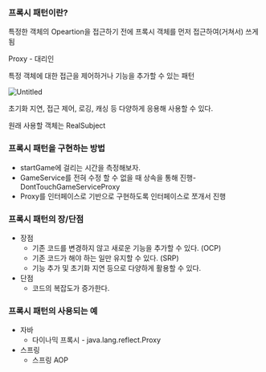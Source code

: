 ### 프록시 패턴이란?

특정한 객체의 Opeartion을 접근하기 전에 프록시 객체를 먼저 접근하여(거쳐서) 쓰게 됨

Proxy - 대리인

특정 객체에 대한 접근을 제어하거나 기능을 추가할 수 있는 패턴

![Untitled](https://s3-us-west-2.amazonaws.com/secure.notion-static.com/ae0b0054-93b3-4187-a69b-c022c7fc5a03/Untitled.png)

초기화 지연, 접근 제어, 로깅, 캐싱 등 다양하게 응용해 사용할 수 있다.

원래 사용할 객체는 RealSubject

### 프록시 패턴을 구현하는 방법

- startGame에 걸리는 시간을 측정해보자.
- GameService를 전혀 수정 할 수 없을 때 상속을 통해 진행- DontTouchGameServiceProxy
- Proxy를 인터페이스로 기반으로 구현하도록 인터페이스로 쪼개서 진행

### 프록시 패턴의 장/단점

- 장점
    - 기존 코드를 변경하지 않고 새로운 기능을 추가할 수 있다. (OCP)
    - 기존 코드가 해야 하는 일만 유지할 수 있다. (SRP)
    - 기능 추가 및 초기화 지연 등으로 다양하게 활용할 수 있다.
- 단점
    - 코드의 복잡도가 증가한다.

### 프록시 패턴의 사용되는 예

- 자바
    - 다이나믹 프록시 - java.lang.reflect.Proxy
- 스프링
    - 스프링 AOP
